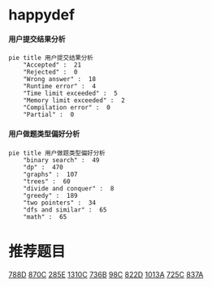 # happydef

<!-- tabs:start -->



#### **用户提交结果分析**

```mermaid
pie title 用户提交结果分析
    "Accepted" :  21
    "Rejected" :  0
    "Wrong answer" :  18
    "Runtime error" :  4
    "Time limit exceeded" :  5
    "Memory limit exceeded" :  2
    "Compilation error" :  0
    "Partial" :  0
```

#### **用户做题类型偏好分析**

```mermaid
pie title 用户做题类型偏好分析
    "binary search" :  49
    "dp" :  470
    "graphs" :  107
    "trees" :  60
    "divide and conquer" :  8
    "greedy" :  189
    "two pointers" :  34
    "dfs and similar" :  65
    "math" :  65
```



<!-- tabs:end -->
# 推荐题目
[788D](https://codeforces.com/contest/788/problem/D)
[870C](https://codeforces.com/contest/870/problem/C)
[285E](https://codeforces.com/contest/285/problem/E)
[1310C](https://codeforces.com/contest/1310/problem/C)
[736B](https://codeforces.com/contest/736/problem/B)
[98C](https://codeforces.com/contest/98/problem/C)
[822D](https://codeforces.com/contest/822/problem/D)
[1013A](https://codeforces.com/contest/1013/problem/A)
[725C](https://codeforces.com/contest/725/problem/C)
[837A](https://codeforces.com/contest/837/problem/A)
